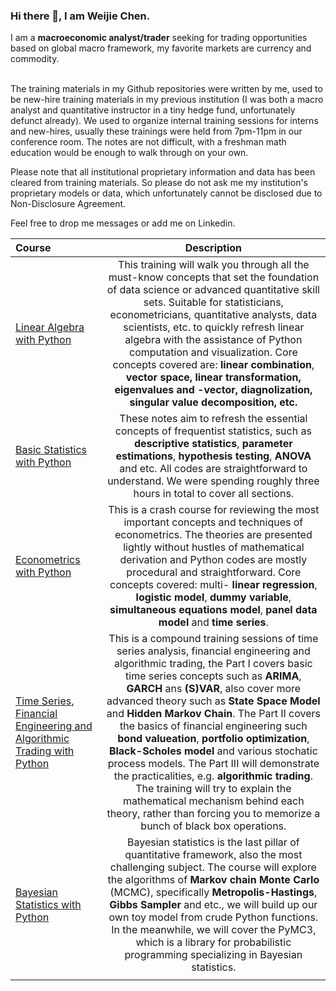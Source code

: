 ### Hi there 👋, I am Weijie Chen.

I am a **macroeconomic analyst/trader** seeking for trading opportunities based on global macro framework, my favorite markets are currency and commodity.<br><br>

The training materials in my Github repositories were written by me, used to be new-hire training materials in my previous institution (I was both a macro analyst and quantitative instructor in a tiny hedge fund, unfortunately defunct already). We used to organize internal training sessions for interns and new-hires, usually these trainings were held from 7pm-11pm in our conference room. The notes are not difficult, with a freshman math education would be enough to walk through on your own.

Please note that all institutional proprietary information and data has been cleared from training materials. So please do not ask me my institution's proprietary models or data, which unfortunately cannot be disclosed due to Non-Disclosure Agreement. 

Feel free to drop me messages or add me on Linkedin.

| Course      | Description |
| :-----        |    :----:   |  
| <a href='https://github.com/weijie-chen/Linear-Algebra-With-Python'>Linear Algebra with Python</a>      | This training will walk you through all the must-know concepts that set the foundation of data science or advanced quantitative skill sets. Suitable for statisticians, econometricians, quantitative analysts, data scientists, etc. to quickly refresh linear algebra with the assistance of Python computation and visualization. Core concepts covered are: <b>linear combination</b>,  <b>vector space,  <b>linear transformation</b>,  <b>eigenvalues</b> and <b>-vector</b>,  <b>diagnolization</b>,  <b>singular value decomposition</b>, etc.      |
| <a href='https://github.com/weijie-chen/Basic-Statistics-With-Python'>Basic Statistics with Python</a>   | These notes aim to refresh the essential concepts of frequentist statistics, such as <b>descriptive statistics</b>, <b>parameter estimations</b>, <b>hypothesis testing</b>, <b>ANOVA</b> and etc. All codes are straightforward to understand. We were spending roughly three hours in total to cover all sections. | 
| <a href='https://github.com/weijie-chen/Econometrics-With-Python'>Econometrics with Python</a>  | This is a crash course for reviewing the most important concepts and techniques of econometrics. The theories are presented lightly without hustles of mathematical derivation and Python codes are mostly procedural and straightforward. Core concepts covered: multi- <b>linear regression</b>,  <b>logistic model</b>,  <b>dummy variable</b>,  <b>simultaneous equations model</b>,  <b>panel data model</b> and  <b>time series</b>.        | 
| <a href='https://github.com/weijie-chen/Time-Series-Analysis-With-Python'>Time Series, Financial Engineering and Algorithmic Trading with Python</a> |  This is a compound training sessions of time series analysis, financial engineering and algorithmic trading, the Part I covers basic time series concepts such as  <b>ARIMA</b>,      <b>GARCH</b> ans <b>(S)VAR</b>, also cover more advanced theory such as <b>State Space Model</b> and <b>Hidden Markov Chain</b>. The Part II covers the basics of financial engineering such <b>bond valueation</b>, <b>portfolio optimization</b>, <b>Black-Scholes model</b> and various stochatic process models. The Part III will demonstrate the practicalities, e.g. <b>algorithmic trading</b>. The training will try to explain the mathematical mechanism behind each theory, rather than forcing you to memorize a bunch of black box operations.    | 
| <a href='https://github.com/weijie-chen/Bayesian-Statistics-Econometrics'>Bayesian Statistics with Python</a>  | Bayesian statistics is the last pillar of quantitative framework, also the most challenging subject. The course will explore the algorithms of <b>Markov chain Monte Carlo</b> (MCMC), specifically <b>Metropolis-Hastings</b>, <b>Gibbs Sampler</b> and etc., we will build up our own toy model from crude Python functions. In the meanwhile, we will cover the PyMC3, which is a library for probabilistic programming specializing in Bayesian statistics.| 
|<img width=700/>|<img width=500/>|


<!--
**weijie-chen/weijie-chen** is a ✨ _special_ ✨ repository because its `README.md` (this file) appears on your GitHub profile.

Here are some ideas to get you started:

- 🔭 I’m currently working on ...
- 🌱 I’m currently learning ...
- 👯 I’m looking to collaborate on ...
- 🤔 I’m looking for help with ...
- 💬 Ask me about ...
- 📫 How to reach me: ...
- 😄 Pronouns: ...
- ⚡ Fun fact: ...
-->
